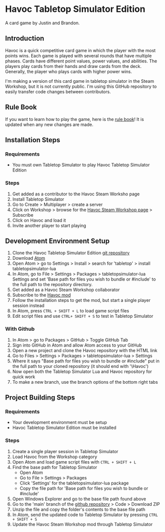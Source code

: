 # Havoc Tabletop Simulator Edition

A card game by Justin and Brandon.

## Introduction

  Havoc is a quick competitive card game in which the player with the most points wins. Each game is played with several rounds that have multiple phases. Cards have different point values, power values, and abilities. The players play cards from their hands and draw cards from the deck. Generally, the player who plays cards with higher power wins.

  I'm making a version of this card game in tabletop simulator in the Steam Workshop, but it is not currently public. I'm using this GitHub repository to easily transfer code changes between contributors.

## Rule Book

If you want to learn how to play the game, here is the [rule book](https://docs.google.com/document/d/1ESWBAIITw3sij_6mAaZukogW9wVgF9ka4w8vCTnF8v0/edit?usp=sharing)! It is updated when any new changes are made.

## Installation Steps

### Requirements

- You must own Tabletop Simulator to play Havoc Tabletop Simulator Edition

### Steps

1. Get added as a contributor to the Havoc Steam Worksho page
1. Install Tabletop Simulator
1. Go to Create > Multiplayer > create a server
1. Click on Workshop > browse for the [Havoc Steam Workshop page](https://steamcommunity.com/sharedfiles/filedetails/?id=2723093390&searchtext=Havoc) > Subscribe
1. Click on Havoc and load it
1. Invite another player to start playing

## Development Environment Setup

1. Clone the Havoc Tabletop Simulator Edition [git repository](https://github.com/Justin-YCheese/Havoc)
1. Download [Atom](https://atom.io/)
1. Open Atom > go to Settings > Install > search for 'tabletop' > install tabletopsimulator-lua
1. In Atom, go to File > Settings > Packages > tabletopsimulator-lua Settings and set 'Base path for files you wish to bundle or #include' to the full path to the repository directory.
1. Get added as a Havoc Steam Workshop collaborator
1. Subscribe to the [Havoc mod](https://steamcommunity.com/sharedfiles/filedetails/?id=2723093390&searchtext=Havoc)
1. Follow the installation steps to get the mod, but start a single player session instead
1. In Atom, press `CTRL + SHIFT + L` to load game script files
1. Edit script files and use `CTRL+ SHIFT + S` to test in Tabletop Simulator

### With Github

1. In Atom > go to Packages > GitHub > Toggle GitHub Tab
1. Sign into GitHub in Atom and allow Atom access to your GitHub
1. Open a new project and clone the Havoc repository with the HTML link
1. Go to Files > Settings > Packages > tabletopsimulator-lua > Settings
1. Where it says "Base path for files you wish to bundle or #include" put
in the full path to your cloned repository (it should end with '\Havoc')
1. Now open both the Tabletop Simulator Lua and Havoc repository for quick work
1. To make a new branch, use the branch options of the bottom right tabs

## Project Building Steps

### Requirements

- Your development environment must be setup
- Havoc Tabletop Simulator Edition must be installed

### Steps

1. Create a single player session in Tabletop Simulator
1. Load Havoc from the Workshop category
1. Open Atom and load game script files with `CTRL + SHIFT + L`
1. Find the base path for Tabletop Simulator
    - Open Atom
    - Go to File > Settings > Packages
    - Click 'Settings' for the tabletopsimulator-lua package
    - Copy the file path for 'Base path for files you wish to bundle or #include'
1. Open Windows Explorer and go to the base file path found above
1. Go to the 'main' branch of the [github repository](https://github.com/Justin-YCheese/Havoc) > Code > Download ZIP
1. Unzip the file and copy the folder's contents to the base file path
1. In Atom, send the updated code to Tabletop Simulator by pressing `CTRL + SHIFT + S`
1. Update the Havoc Steam Workshop mod through Tabletop Simulator
